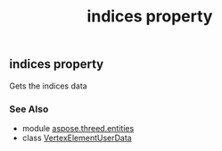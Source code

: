 ﻿---
title: indices property
second_title: Aspose.3D for Python via .NET API References
description: 
type: docs
weight: 60
url: /python-net/aspose.threed.entities/vertexelementuserdata/indices/
is_root: false
---

## indices property


Gets the indices data

### See Also
* module [aspose.threed.entities](../../)
* class [VertexElementUserData](/3d/python-net/aspose.threed.entities/vertexelementuserdata)

